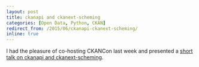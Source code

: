 ```yaml
---
layout: post
title: ckanapi and ckanext-scheming
categories: [Open Data, Python, CKAN]
redirect_from: /2015/06/ckanapi-ckanext-scheming/
inline: true
---
```


I had the pleasure of co-hosting CKANCon last week and presented a [short talk on ckanapi and ckanext-scheming](https://github.com/wardi/ckancon2015/raw/master/ckancon2015.pdf).

